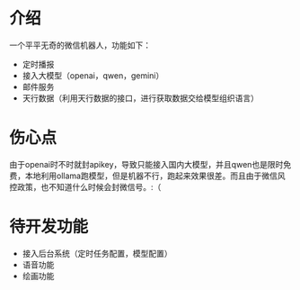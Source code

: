 # 介绍

一个平平无奇的微信机器人，功能如下：

- 定时播报
- 接入大模型（openai，qwen，gemini）
- 邮件服务
- 天行数据（利用天行数据的接口，进行获取数据交给模型组织语言）

# 伤心点

由于openai时不时就封apikey，导致只能接入国内大模型，并且qwen也是限时免费，本地利用ollama跑模型，但是机器不行，跑起来效果很差。而且由于微信风控政策，也不知道什么时候会封微信号。:（

# 待开发功能

- 接入后台系统（定时任务配置，模型配置）
- 语音功能
- 绘画功能
